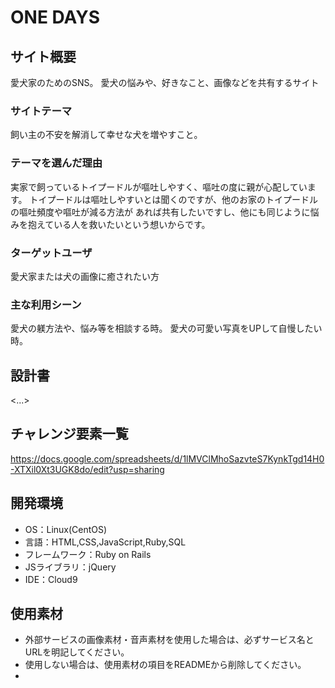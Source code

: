 # ONE DAYS

## サイト概要
愛犬家のためのSNS。
愛犬の悩みや、好きなこと、画像などを共有するサイト

### サイトテーマ
飼い主の不安を解消して幸せな犬を増やすこと。
### テーマを選んだ理由
実家で飼っているトイプードルが嘔吐しやすく、嘔吐の度に親が心配しています。
トイプードルは嘔吐しやすいとは聞くのですが、他のお家のトイプードルの嘔吐頻度や嘔吐が減る方法が
あれば共有したいですし、他にも同じように悩みを抱えている人を救いたいという想いからです。

### ターゲットユーザ
愛犬家または犬の画像に癒されたい方

### 主な利用シーン
愛犬の躾方法や、悩み等を相談する時。
愛犬の可愛い写真をUPして自慢したい時。

## 設計書
<...>

## チャレンジ要素一覧
https://docs.google.com/spreadsheets/d/1lMVClMhoSazvteS7KynkTgd14H0-XTXil0Xt3UGK8do/edit?usp=sharing

## 開発環境
- OS：Linux(CentOS)
- 言語：HTML,CSS,JavaScript,Ruby,SQL
- フレームワーク：Ruby on Rails
- JSライブラリ：jQuery
- IDE：Cloud9

## 使用素材
- 外部サービスの画像素材・音声素材を使用した場合は、必ずサービス名とURLを明記してください。
- 使用しない場合は、使用素材の項目をREADMEから削除してください。
-